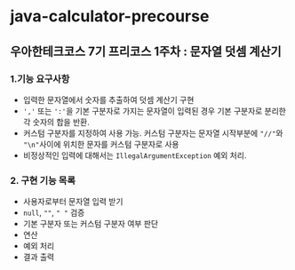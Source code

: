 # java-calculator-precourse

## 우아한테크코스 7기 프리코스 1주차 : 문자열 덧셈 계산기

### 1.기능 요구사항

- 입력한 문자열에서 숫자를 추출하여 덧셈 계산기 구현
- `','` 또는 `':'`을 기본 구분자로 가지는 문자열이 입력된 경우 기본 구분자로 분리한 각 숫자의 합을 반환.
- 커스텀 구분자를 지정하여 사용 가능. 커스텀 구분자는 문자열 시작부분에 `"//"`와 `"\n"`사이에 위치한 문자를 커스텀 구분자로 사용
- 비정상적인 입력에 대해서는 `IllegalArgumentException` 예외 처리.


### 2. 구현 기능 목록

- 사용자로부터 문자열 입력 받기
- `null`, `""`, `" "` 검증
- 기본 구분자 또는 커스텀 구분자 여부 판단
- 연산
- 예외 처리
- 결과 출력